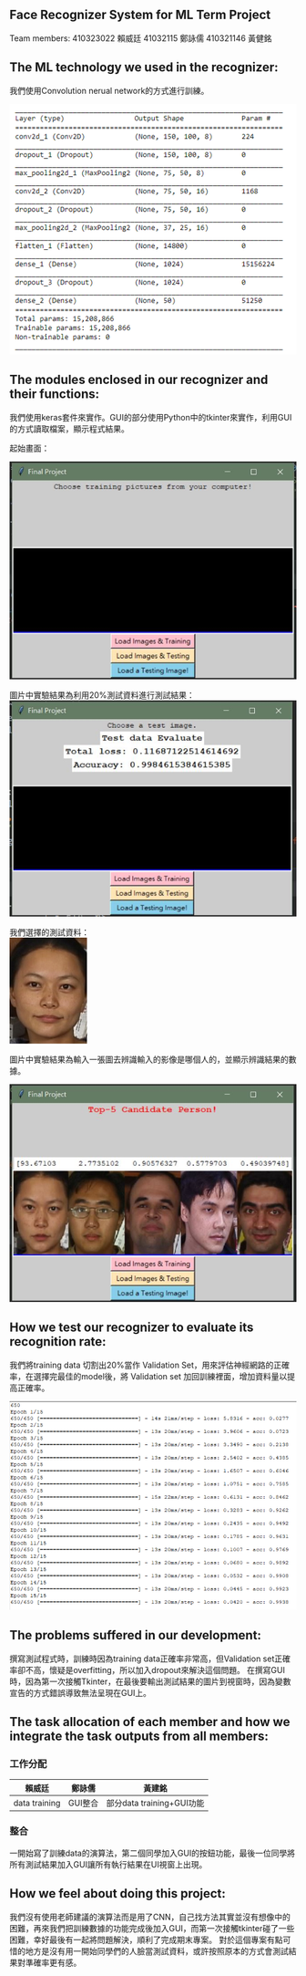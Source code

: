 ## Face Recognizer System for ML Term Project

   Team members: 410323022 賴威廷 41032115 鄭詠儒 410321146 黃健銘

## The ML technology we used in the recognizer:  
我們使用Convolution nerual network的方式進行訓練。  

![Alt text](https://github.com/NdhuCarrey/ML2018-FinalProject_154622/blob/master/2.png) 


## The modules enclosed in our recognizer and their functions:  
我們使用keras套件來實作。GUI的部分使用Python中的tkinter來實作，利用GUI的方式讀取檔案，顯示程式結果。   
  
起始畫面：  

![Alt text](https://github.com/NdhuCarrey/ML2018-FinalProject_154622/blob/master/01.JPG)

圖片中實驗結果為利用20%測試資料進行測試結果：  
![Alt text](https://github.com/NdhuCarrey/ML2018-FinalProject_154622/blob/master/02.JPG)  

我們選擇的測試資料：  
![Alt text](https://github.com/NdhuCarrey/ML2018-FinalProject_154622/blob/master/Face%20Database/s30_04.jpg) 

圖片中實驗結果為輸入一張圖去辨識輸入的影像是哪個人的，並顯示辨識結果的數據。  

![Alt text](https://github.com/NdhuCarrey/ML2018-FinalProject_154622/blob/master/03.JPG)  


## How we test our recognizer to evaluate its recognition rate:  
我們將training data 切割出20%當作 Validation Set，用來評估神經網路的正確率，在選擇完最佳的model後，將 Validation set 加回訓練裡面，增加資料量以提高正確率。

![Alt text](https://github.com/NdhuCarrey/ML2018-FinalProject_154622/blob/master/1.png)  


## The problems suffered in our development:  
撰寫測試程式時，訓練時因為training data正確率非常高，但Validation set正確率卻不高，懷疑是overfitting，所以加入dropout來解決這個問題。
在撰寫GUI時，因為第一次接觸Tkinter，在最後要輸出測試結果的圖片到視窗時，因為變數宣告的方式錯誤導致無法呈現在GUI上。  


## The task allocation of each member and how we integrate the task outputs from all members:  

### 工作分配
| 賴威廷 | 鄭詠儒 | 黃建銘 |
| :---: | :----: | :----:|
|data training| GUI整合 | 部分data training+GUI功能|  

### 整合  
一開始寫了訓練data的演算法，第二個同學加入GUI的按鈕功能，最後一位同學將所有測試結果加入GUI讓所有執行結果在UI視窗上出現。

## How we feel about doing this project:  

我們沒有使用老師建議的演算法而是用了CNN，自己找方法其實並沒有想像中的困難，再來我們把訓練數據的功能完成後加入GUI，而第一次接觸tkinter碰了一些困難，幸好最後有一起將問題解決，順利了完成期末專案。
對於這個專案有點可惜的地方是沒有用一開始同學們的人臉當測試資料，或許按照原本的方式會測試結果對準確率更有感。
